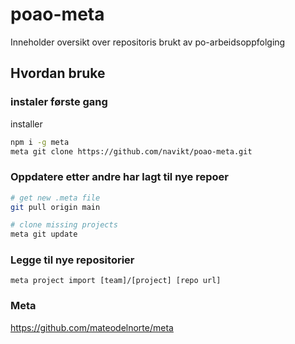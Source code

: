 # poao-meta
Inneholder oversikt over repositoris brukt av po-arbeidsoppfolging

## Hvordan bruke

### instaler første gang
installer
```bash
npm i -g meta
meta git clone https://github.com/navikt/poao-meta.git
```


### Oppdatere etter andre har lagt til nye repoer
```bash
# get new .meta file
git pull origin main

# clone missing projects
meta git update
```


### Legge til nye repositorier
```
meta project import [team]/[project] [repo url]
```

### Meta
https://github.com/mateodelnorte/meta
